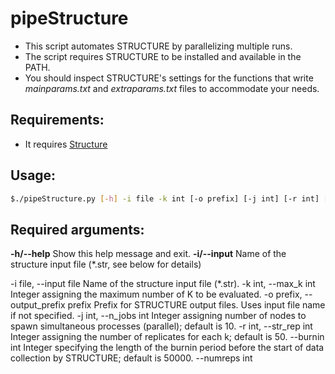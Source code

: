 # pipeStructure
- This script automates STRUCTURE by parallelizing multiple runs. 
- The script requires STRUCTURE to be installed and available in the PATH.
- You should inspect STRUCTURE's settings for the functions that write _mainparams.txt_ and _extraparams.txt_ files to accommodate your needs.

## Requirements:
- It requires [Structure](https://web.stanford.edu/group/pritchardlab/structure_software/release_versions/v2.3.4/html/structure.html)

## Usage:

```bash
$./pipeStructure.py [-h] -i file -k int [-o prefix] [-j int] [-r int] [--burnin int] [--numreps int]
```

## Required arguments:

**-h/--help**  Show this help message and exit.
**-i/--input**  Name of the structure input file (*.str, see below for details)

  
  -i file, --input file
                        Name of the structure input file (*.str).
  -k int, --max_k int   Integer assigning the maximum number of K to be evaluated.
  -o prefix, --output_prefix prefix
                        Prefix for STRUCTURE output files. Uses input file name if not specified.
  -j int, --n_jobs int  Integer assigning number of nodes to spawn simultaneous processes (parallel); default is 10.
  -r int, --str_rep int
                        Integer assigning the number of replicates for each k; default is 50.
  --burnin int          Integer specifying the length of the burnin period before the start of data collection by STRUCTURE; default is 50000.
  --numreps int  
